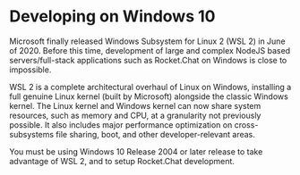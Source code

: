 # Developing on Windows 10

Microsoft finally released Windows Subsystem for Linux 2 \(WSL 2\) in June of 2020.   Before this time, development of large and complex NodeJS based servers/full-stack applications such as Rocket.Chat on Windows is close to impossible.

WSL 2 is a complete architectural overhaul of Linux on Windows, installing a full genuine Linux kernel \(built by Microsoft\) alongside the classic Windows kernel. The Linux kernel and Windows kernel can now share system resources, such as memory and CPU, at a granularity not previously possible.  It also includes major performance optimization on cross-subsystems file sharing, boot, and other developer-relevant areas.

You must be using Windows 10  Release 2004 or later release to take advantage of WSL 2, and to setup Rocket.Chat development.    



 



